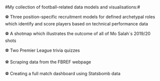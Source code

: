 #My collection of football-related data models and visualisations:#

⚽ Three position-specific recruitment models for defined archetypal roles which identify and score players based on technical performance data

⚽ A shotmap which illustrates the outcome of all of Mo Salah´s 2019/20 shots

⚽ Two Premier League trivia quizzes

⚽ Scraping data from the FBREF webpage

⚽ Creating a full match dashboard using Statsbomb data




